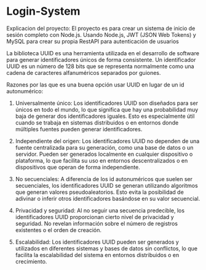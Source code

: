 # Login-System
Explicacion del proyecto:
El proyecto es para crear un sistema de inicio de sesión completo con Node.js. Usando Node.js, JWT (JSON Web Tokens) y MySQL para crear su propia RestAPI para autenticación de usuarios

La biblioteca UUID es una herramienta utilizada en el desarrollo de software para generar identificadores únicos de forma consistente. Un identificador UUID es un número de 128 bits que se representa normalmente como una cadena de caracteres alfanuméricos separados por guiones.

Razones por las que es una buena opción usar UUID en lugar de un id autonumérico:

1. Universalmente único: Los identificadores UUID son diseñados para ser únicos en todo el mundo, lo que significa que hay una probabilidad muy baja de generar dos identificadores iguales. Esto es especialmente útil cuando se trabaja en sistemas distribuidos o en entornos donde múltiples fuentes pueden generar identificadores.

2. Independiente del origen: Los identificadores UUID no dependen de una fuente centralizada para su generación, como una base de datos o un servidor. Pueden ser generados localmente en cualquier dispositivo o plataforma, lo que facilita su uso en entornos descentralizados o en dispositivos que operan de forma independiente.

3. No secuenciales: A diferencia de los id autonuméricos que suelen ser secuenciales, los identificadores UUID se generan utilizando algoritmos que generan valores pseudoaleatorios. Esto evita la posibilidad de adivinar o inferir otros identificadores basándose en su valor secuencial.

4. Privacidad y seguridad: Al no seguir una secuencia predecible, los identificadores UUID proporcionan cierto nivel de privacidad y seguridad. No revelan información sobre el número de registros existentes o el orden de creación.

5. Escalabilidad: Los identificadores UUID pueden ser generados y utilizados en diferentes sistemas y bases de datos sin conflictos, lo que facilita la escalabilidad del sistema en entornos distribuidos o en crecimiento.
